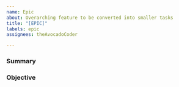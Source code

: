 ```yaml
---
name: Epic
about: Overarching feature to be converted into smaller tasks
title: "[EPIC]"
labels: epic
assignees: theAvocadoCoder

---
```


### Summary
<!-- Short description -->

### Objective
<!-- Why this feature is needed -->
